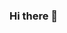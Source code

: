 ### Hi there 👋

<!--
**Cssandhu2/Cssandhu2** is a ✨ _special_ ✨ repository because its `README.md` (this file) appears on your GitHub profile.

Charanjeet Singh Sandhu
OPS445NAA
-->

